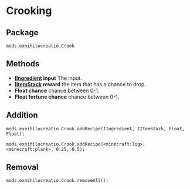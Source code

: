 # Crooking

## Package
```zenscript
mods.exnihilocreatio.Crook
```
## Methods

- **[IIngredient](/Vanilla/Variable_Types/IIngredient/) input** The input.
- **[IItemStack](/Vanilla/Items/IItemStack/) reward** the item that has a chance to drop.
- **Float chance** chance between 0-1.
- **Float fortune chance** chance between 0-1.

## Addition

```zenscript
mods.exnihilocreatio.Crook.addRecipe(IIngredient, IItemStack, Float, Float);

mods.exnihilocreatio.Crook.addRecipe(<minecraft:log>, <minecraft:plank>, 0.25, 0.5);
```

## Removal 

```zenscript
mods.exnihilocreatio.Crook.removeAll();
```